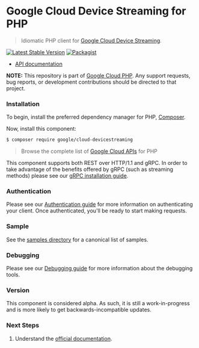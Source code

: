 # Google Cloud Device Streaming for PHP

> Idiomatic PHP client for [Google Cloud Device Streaming](https://cloud.google.com/device-streaming).

[![Latest Stable Version](https://poser.pugx.org/google/cloud-devicestreaming/v/stable)](https://packagist.org/packages/google/cloud-devicestreaming) [![Packagist](https://img.shields.io/packagist/dm/google/cloud-devicestreaming.svg)](https://packagist.org/packages/google/cloud-devicestreaming)

* [API documentation](https://cloud.google.com/php/docs/reference/cloud-devicestreaming/latest)

**NOTE:** This repository is part of [Google Cloud PHP](https://github.com/googleapis/google-cloud-php). Any
support requests, bug reports, or development contributions should be directed to
that project.

### Installation

To begin, install the preferred dependency manager for PHP, [Composer](https://getcomposer.org/).

Now, install this component:

```sh
$ composer require google/cloud-devicestreaming
```

> Browse the complete list of [Google Cloud APIs](https://cloud.google.com/php/docs/reference)
> for PHP

This component supports both REST over HTTP/1.1 and gRPC. In order to take advantage of the benefits
offered by gRPC (such as streaming methods) please see our
[gRPC installation guide](https://cloud.google.com/php/grpc).

### Authentication

Please see our [Authentication guide](https://github.com/googleapis/google-cloud-php/blob/main/AUTHENTICATION.md) for more information
on authenticating your client. Once authenticated, you'll be ready to start making requests.

### Sample

See the [samples directory](https://github.com/googleapis/google-cloud-php-devicestreaming/tree/main/samples) for a canonical list of samples.

### Debugging

Please see our [Debugging guide](https://github.com/googleapis/google-cloud-php/blob/main/DEBUG.md)
for more information about the debugging tools.

### Version

This component is considered alpha. As such, it is still a work-in-progress and is more likely to get backwards-incompatible updates.

### Next Steps

1. Understand the [official documentation](https://cloud.google.com/device-streaming/docs).

